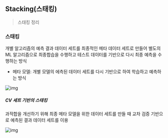 

## Stacking(스태킹)

> 스태킹 정리



### 스태킹

개별 알고리즘의 예측 결과 데이터 세트를 최종적인 메타 데이터 세트로 만들어 별도의 ML 알고리즘으로 최종합습을 수행하고 테스트 데이터를 기반으로 다시 최종 예측을 수행하는 방식

- 메타 모델: 개별 모델의 에측된 데이터 세트를 다시 기반으로 하여 학습하고 예측하는 방식

![img](https://blog.kakaocdn.net/dn/cM3MVi/btqF3GahzmF/XJjnJf0pUiUkJs0nSEc4y1/img.png)

##### CV 세트 기반의 스태킹

과적합을 개선하기 위해 최종 메타 모델을 위한 데이터 세트를 만들 때 교차 검증 기반으로 예측된 결과 데이터 세트를 이용

![img](https://t1.daumcdn.net/cfile/tistory/99F1CE3359E6E39526)